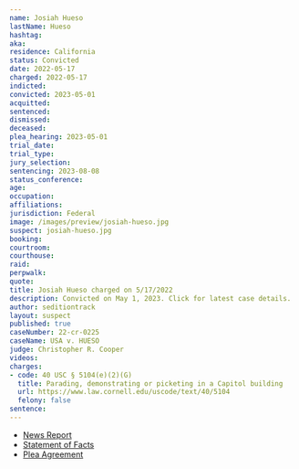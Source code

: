 ```yaml
---
name: Josiah Hueso
lastName: Hueso
hashtag:
aka:
residence: California
status: Convicted
date: 2022-05-17
charged: 2022-05-17
indicted:
convicted: 2023-05-01
acquitted:
sentenced:
dismissed:
deceased:
plea_hearing: 2023-05-01
trial_date:
trial_type:
jury_selection:
sentencing: 2023-08-08
status_conference:
age:
occupation:
affiliations:
jurisdiction: Federal
image: /images/preview/josiah-hueso.jpg
suspect: josiah-hueso.jpg
booking:
courtroom:
courthouse:
raid:
perpwalk:
quote:
title: Josiah Hueso charged on 5/17/2022
description: Convicted on May 1, 2023. Click for latest case details.
author: seditiontrack
layout: suspect
published: true
caseNumber: 22-cr-0225
caseName: USA v. HUESO
judge: Christopher R. Cooper
videos:
charges:
- code: 40 USC § 5104(e)(2)(G)
  title: Parading, demonstrating or picketing in a Capitol building
  url: https://www.law.cornell.edu/uscode/text/40/5104
  felony: false
sentence:
---
```

- [News Report](https://www.sandiegouniontribune.com/news/courts/story/2022-05-27/hueso-capitol-arrest)
- [Statement of Facts](https://www.justice.gov/usao-dc/case-multi-defendant/file/1509781/download)
- [Plea Agreement](https://storage.courtlistener.com/recap/gov.uscourts.dcd.244718/gov.uscourts.dcd.244718.25.0_6.pdf)
